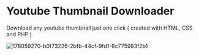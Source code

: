 # Youtube Thumbnail Downloader
Download any youtube thumbnail just one click ( created with HTML, CSS and PHP )

![178059270-b0f73226-2bfb-44cf-9fd1-8c775983f2b1](https://user-images.githubusercontent.com/73951075/178096806-6218bcb2-aed2-4f2f-a425-13df94f3b1c4.png)

